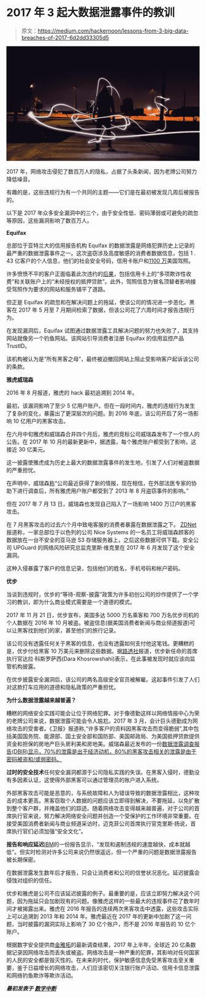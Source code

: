 # 2017 年 3 起大数据泄露事件的教训

> 原文：<https://medium.com/hackernoon/lessons-from-3-big-data-breaches-of-2017-6d2dd33305d5>

![](img/a9277b001318c4b4cf16f0351434cc82.png)

2017 年，网络攻击侵犯了数百万人的隐私，占据了头条新闻，因为老牌公司努力降低噪音。

有趣的是，这些违规行为有一个共同的主题——它们是在最初被发现几周后被报告的。

以下是 2017 年众多安全漏洞中的三个，由于安全性低、密码薄弱或可避免的疏忽等原因，这些漏洞影响了数百万人。

**Equifax**

总部位于亚特兰大的信用报告机构 Equifax 的数据泄露是网络犯罪历史上记录的最严重的数据泄露事件之一。这次盗窃涉及高度敏感的消费者数据信息，包括 1 . 43 亿客户的个人信息，他们的社会安全号码，信用卡账户和[1100 万](https://techcrunch.com/2017/10/10/equifax-hack-included-nearly-11-million-us-drivers-licenses/)美国驾照。

许多愤愤不平的客户正面临着此次违约的[后果](http://www.chicagotribune.com/classified/realestate/ct-re-1126-kenneth-harney-20171120-story.html)，包括信用卡上的“多项欺诈性收费”和关联账户上的“未经授权的抵押贷款”。此外，驾照信息为冒名顶替者影响接受驾照作为要求的网站和服务铺平了道路。

但正是 Equifax 的疏忽和在解决问题上的拖延，使该公司的情况进一步恶化。黑客在 2017 年 5 月至 7 月期间检索了数据，但该公司花了六周时间才报告违规行为。

在发现漏洞后，Equifax 试图通过数据泄露工具解决问题的努力也失败了，其支持网站就像另一个钓鱼网站。该网站引导消费者注册 Equifax 的信用监控产品 TrustID。

该机构被认为是“所有黑客之母”，最终被迫撤回网站上阻止受影响客户起诉该公司的条款。

**雅虎威瑞森**

2016 年 8 月报道，雅虎的 hack 最初追溯到 2014 年。

最初，该漏洞影响了至少 5 亿用户账户。但在一段时间内，雅虎的违规行为发生了复杂的变化，暴露出了更深层次的问题。到 2016 年底，该公司开启了另一场影响 10 亿用户的黑客攻击。

在六月中旬雅虎和威瑞森合并四个月后，雅虎的竞标公司威瑞森发布了一个惊人的公告。在 2017 年 10 月的最新更新中，据透露，每个雅虎账户都受到了影响，这接近 30 亿美元。

这一披露使雅虎成为历史上最大的数据泄露事件的发生地，引发了人们对被盗数据的严重担忧。

在声明中，威瑞森[称](https://www.oath.com/press/yahoo-provides-notice-to-additional-users-affected-by-previously/)“公司最近获得了新的情报，现在相信，在外部法医专家的协助下进行调查后，所有雅虎用户账户都受到了 2013 年 8 月盗窃事件的影响。”

但在 2017 年 7 月 13 日，威瑞森也发现自己陷入了一场影响 1400 万订户的黑客攻击。

在 7 月黑客攻击的过去六个月中致电客服的消费者暴露在数据泄露之下。 [ZDNet](http://www.zdnet.com/article/millions-verizon-customer-records-israeli-data/) 报道称，一家总部位于以色列的公司 Nice Systems 的一名员工将威瑞森顾客的数据放在一台不安全的亚马逊 S3 存储服务器上，之后这些数据可供下载。安全公司 UPGuard 的网络风险研究总监克里斯·维克里在 2017 年 6 月发现了这个安全漏洞。

这种入侵暴露了客户的信息记录，包括他们的姓名，手机号码和帐户密码。

**优步**

当谈到违规时，优步的“等待-观察-披露”政策为许多初创公司的炒作提供了一个学习的教训，即为什么商业模式需要是一个道德的模式。

2017 年 11 月 21 日，优步宣布，美国多达 5000 万名乘客和 700 万名优步司机的个人数据在 2016 年 10 月被盗。被盗信息(据美国消费者新闻与商业频道报道)可以让黑客找到他们的家，甚至他们的旅行记录。

该公司没有透露任何关于黑客的信息，也没有透露如何支付他这笔钱。更糟糕的是，优步付给黑客 10 万美元来删除这些数据。据[路透社](https://www.reuters.com/article/us-uber-cyber-payment-exclusive/exclusive-uber-paid-20-year-old-florida-man-to-keep-data-breach-secret-sources-idUSKBN1E101C)报道，优步新任命的首席执行官达拉·科斯罗萨西(Dara Khosrowshahi)表示，在此事被发现时就应该向监管机构披露。

在优步披露安全漏洞后，该公司的两名高级安全官员被解雇。这起事件引发了人们对这款打车应用的道德和隐私政策的严重担忧。

**为什么数据泄露越来越普遍？**

糟糕的网络安全实践可能会让位于网络犯罪。对于像德勤这样以网络情报中心为荣的老牌公司来说，数据泄露可能会令人尴尬。2017 年 3 月，会计巨头德勤成为网络攻击的受害者。《卫报》报道称,“许多客户的资料因黑客攻击而变得脆弱”,其中包括美国国务院、能源部、国土安全部和国防部、美国邮政局、为美国抵押贷款提供资金和担保的房地产巨头房利美和房地美。威瑞森最近发布的一份[数据泄露调查报告(DBIR)显示，70%的泄露是出于经济动机，80%的黑客攻击相关的泄露是由于密码被盗和/或弱密码。](http://www.verizonenterprise.com/verizon-insights-lab/dbir/2017/)

**过时的安全技术**任何安全漏洞都源于公司隐私实践的失误。在黑客入侵时，德勤没有多因素认证，这使得外部黑客可以通过管理员的账户进入系统。

外部黑客攻击可能是恶意的，与系统故障和人为错误导致的数据泄露相比，这种攻击的成本更高。黑客窃取个人数据的问题应该立即得到解决，不要拖延，以免扩散到整个客户群，并掩盖他们的踪迹。随着网络攻击变得越来越普遍，对于公司的首席执行官来说，努力解决网络安全问题并创造一个受保护的工作环境非常重要。在接受美国消费者新闻与商业频道采访时，迈克菲公司首席执行官克里斯·扬说，首席执行官们必须加强“安全文化”。

**报告和响应延迟**[IBM](https://www-01.ibm.com/common/ssi/cgi-bin/ssialias?htmlfid=SEL03130WWEN&)的一份报告显示，“发现和遏制违规的速度越快，成本就越低”。但实时检测对许多公司来说仍然很遥远，但一个严重的问题是数据泄露报告被长期保密。

在数据泄露发生数年后才报告，只会让消费者和公司的信誉状况恶化。延迟披露会侵蚀对组织的信任。

优步和雅虎是公司不应该延迟披露的例子。最重要的是，应该立即努力解决这个问题，因为拖延只会加剧现有的问题。像雅虎这样的一些最大的违规事件花了数年时间才被揭露出来。雅虎在 2016 年报告的连续两次黑客攻击中透露，这些攻击实际上可以追溯到 2013 年和 2014 年。雅虎最近在 2017 年的更新中加剧了这一问题，当时披露的漏洞实际上影响了 30 亿个账户，而不是 2016 年报告的 10 亿个账户。

根据数字安全提供商[金雅拓](https://www.cnbc.com/2017/09/20/cyberattacks-are-surging-and-more-data-records-are-stolen.html)的最新调查结果，2017 年上半年，全球近 20 亿条数据记录因网络攻击而丢失或被盗。网络攻击是一种严重的犯罪，其影响对任何国家的人民的安全都是毁灭性的。在未来的时代，保护敏感信息免受黑客攻击至关重要，鉴于日益增长的网络攻击，人们应该密切关注银行账户活动、信用卡信息泄露和网络钓鱼欺诈等欺诈活动。

***最初发表于*** [***数字中断***](http://deenazaidi.com/)